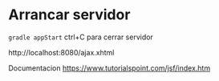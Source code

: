 
# Arrancar servidor 
`` gradle appStart ``
ctrl+C para cerrar servidor


http://localhost:8080/ajax.xhtml


Documentacion
https://www.tutorialspoint.com/jsf/index.htm



